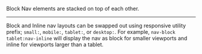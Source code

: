 Block Nav elements are stacked on top of each other.

---

Block and Inline nav layouts can be swapped out using responsive utility prefix; `small:`, `mobile:`, `tablet:`, or `desktop:`. For example, `nav-block tablet:nav-inline` will display the nav as block for smaller viewports and inline for viewports larger than a tablet.